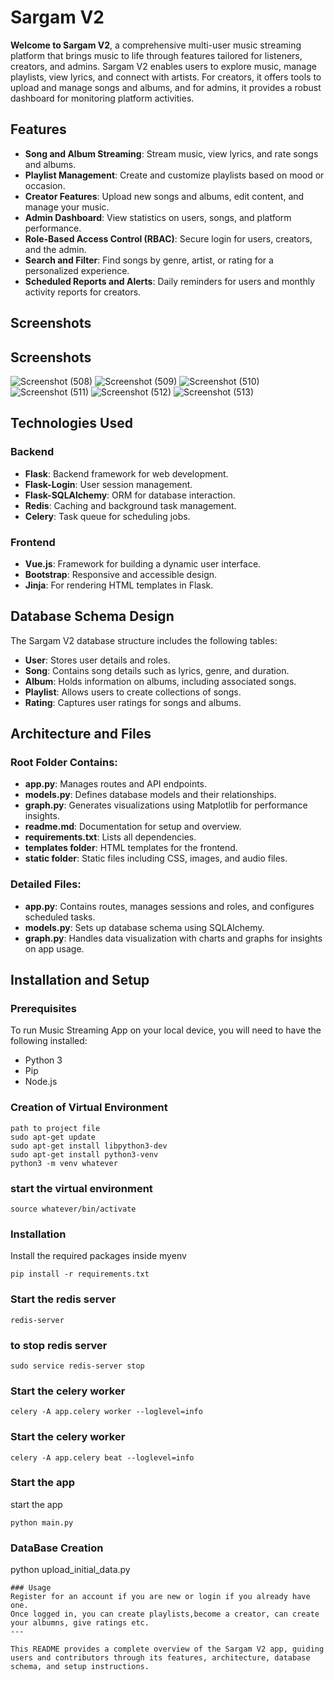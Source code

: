 # Sargam V2

**Welcome to Sargam V2**, a comprehensive multi-user music streaming platform that brings music to life through features tailored for listeners, creators, and admins. Sargam V2 enables users to explore music, manage playlists, view lyrics, and connect with artists. For creators, it offers tools to upload and manage songs and albums, and for admins, it provides a robust dashboard for monitoring platform activities.

## Features
- **Song and Album Streaming**: Stream music, view lyrics, and rate songs and albums.
- **Playlist Management**: Create and customize playlists based on mood or occasion.
- **Creator Features**: Upload new songs and albums, edit content, and manage your music.
- **Admin Dashboard**: View statistics on users, songs, and platform performance.
- **Role-Based Access Control (RBAC)**: Secure login for users, creators, and the admin.
- **Search and Filter**: Find songs by genre, artist, or rating for a personalized experience.
- **Scheduled Reports and Alerts**: Daily reminders for users and monthly activity reports for creators.

## Screenshots

## Screenshots
![Screenshot (508)](https://github.com/user-attachments/assets/5b5c241b-6b23-421e-abf8-83d822fc57a0)
![Screenshot (509)](https://github.com/user-attachments/assets/02cf71aa-06a7-4156-86a2-0addef8b0489)
![Screenshot (510)](https://github.com/user-attachments/assets/96b68c54-884a-431b-9ba2-112f46eca0f6)
![Screenshot (511)](https://github.com/user-attachments/assets/82cf690b-5477-401d-9dd5-58e25f4cb826)
![Screenshot (512)](https://github.com/user-attachments/assets/333a0093-bd39-417f-9138-b0bb8a76c9d4)
![Screenshot (513)](https://github.com/user-attachments/assets/dde3fa5e-6924-4ca8-8765-60d1336c7395)

## Technologies Used

### Backend
- **Flask**: Backend framework for web development.
- **Flask-Login**: User session management.
- **Flask-SQLAlchemy**: ORM for database interaction.
- **Redis**: Caching and background task management.
- **Celery**: Task queue for scheduling jobs.

### Frontend
- **Vue.js**: Framework for building a dynamic user interface.
- **Bootstrap**: Responsive and accessible design.
- **Jinja**: For rendering HTML templates in Flask.

## Database Schema Design
The Sargam V2 database structure includes the following tables:
- **User**: Stores user details and roles.
- **Song**: Contains song details such as lyrics, genre, and duration.
- **Album**: Holds information on albums, including associated songs.
- **Playlist**: Allows users to create collections of songs.
- **Rating**: Captures user ratings for songs and albums.

## Architecture and Files

### Root Folder Contains:
- **app.py**: Manages routes and API endpoints.
- **models.py**: Defines database models and their relationships.
- **graph.py**: Generates visualizations using Matplotlib for performance insights.
- **readme.md**: Documentation for setup and overview.
- **requirements.txt**: Lists all dependencies.
- **templates folder**: HTML templates for the frontend.
- **static folder**: Static files including CSS, images, and audio files.

### Detailed Files:
- **app.py**: Contains routes, manages sessions and roles, and configures scheduled tasks.
- **models.py**: Sets up database schema using SQLAlchemy.
- **graph.py**: Handles data visualization with charts and graphs for insights on app usage.

## Installation and Setup
### Prerequisites
To run Music Streaming App on your local device, you will need to have the following installed:

- Python 3
- Pip
- Node.js

### Creation of Virtual Environment
```
path to project file
sudo apt-get update
sudo apt-get install libpython3-dev
sudo apt-get install python3-venv
python3 -m venv whatever
```
### start the virtual environment
```
source whatever/bin/activate
```

### Installation
Install the required packages inside myenv
```
pip install -r requirements.txt
```
### Start the redis server

```
redis-server
```
### to stop redis server
```
sudo service redis-server stop
```
### Start the celery worker

```
celery -A app.celery worker --loglevel=info
```
### Start the celery worker
```
celery -A app.celery beat --loglevel=info
```
### Start the app
start the app

```
python main.py
```
### DataBase Creation
python upload_initial_data.py
```
### Usage
Register for an account if you are new or login if you already have one.
Once logged in, you can create playlists,become a creator, can create your albumns, give ratings etc.
---

This README provides a complete overview of the Sargam V2 app, guiding users and contributors through its features, architecture, database schema, and setup instructions.
